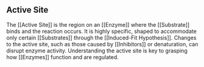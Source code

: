 ## Active Site  
The [[Active Site]] is the region on an [[Enzyme]] where the [[Substrate]] binds and the reaction occurs. It is highly specific, shaped to accommodate only certain [[Substrates]] through the [[Induced-Fit Hypothesis]]. Changes to the active site, such as those caused by [[Inhibitors]] or denaturation, can disrupt enzyme activity. Understanding the active site is key to grasping how [[Enzymes]] function and are regulated.